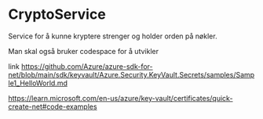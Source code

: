 # CryptoService
Service for å kunne kryptere strenger og holder orden på nøkler.

Man skal også bruker codespace for å utvikler


link https://github.com/Azure/azure-sdk-for-net/blob/main/sdk/keyvault/Azure.Security.KeyVault.Secrets/samples/Sample1_HelloWorld.md


https://learn.microsoft.com/en-us/azure/key-vault/certificates/quick-create-net#code-examples
